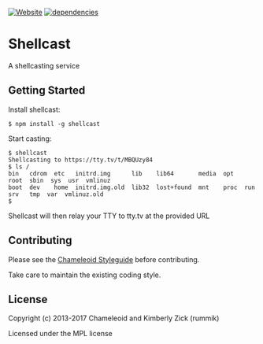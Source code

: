 [![Website][]](https://tty.tv)
[![dependencies][]][Gemnasium]

Shellcast
=========
A shellcasting service

[Website]: https://img.shields.io/website-up-down-green-red/http/tty.tv.svg?label=tty.tv "Website Status"
[builds]: http://img.shields.io/travis-ci/chameleoid/shellcast.svg "Build Status"
[Travis]: https://travis-ci.org/chameleoid/shellcast
[dependencies]: https://img.shields.io/gemnasium/chameleoid/shellcast.svg "Dependency Status"
[Gemnasium]: https://gemnasium.com/chameleoid/shellcast


## Getting Started

Install shellcast:
```
$ npm install -g shellcast
```

Start casting:
```
$ shellcast
Shellcasting to https://tty.tv/t/MBQUzy84
$ ls /
bin   cdrom  etc   initrd.img      lib    lib64       media  opt   root  sbin  sys  usr  vmlinuz
boot  dev    home  initrd.img.old  lib32  lost+found  mnt    proc  run   srv   tmp  var  vmlinuz.old
$
```

Shellcast will then relay your TTY to tty.tv at the provided URL


## Contributing
Please see the [Chameleoid Styleguide][] before contributing.

Take care to maintain the existing coding style.

[Chameleoid Styleguide]: https://github.com/chameleoid/style


## License
Copyright (c) 2013-2017 Chameleoid and Kimberly Zick (rummik)

Licensed under the MPL license
